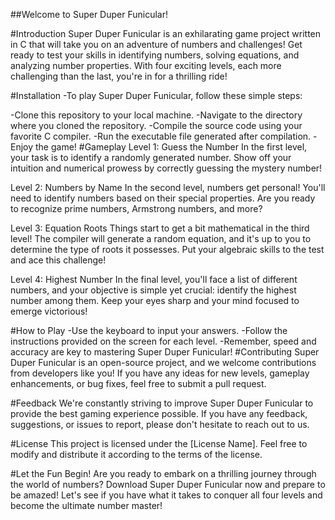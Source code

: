 
##Welcome to Super Duper Funicular!

#Introduction
Super Duper Funicular is an exhilarating game project written in C that will take you on an adventure of numbers and challenges! Get ready to test your skills in identifying numbers, solving equations, and analyzing number properties. With four exciting levels, each more challenging than the last, you're in for a thrilling ride!

#Installation
-To play Super Duper Funicular, follow these simple steps:

-Clone this repository to your local machine.
-Navigate to the directory where you cloned the repository.
-Compile the source code using your favorite C compiler.
-Run the executable file generated after compilation.
-Enjoy the game!
#Gameplay
Level 1: Guess the Number
In the first level, your task is to identify a randomly generated number. Show off your intuition and numerical prowess by correctly guessing the mystery number!

Level 2: Numbers by Name
In the second level, numbers get personal! You'll need to identify numbers based on their special properties. Are you ready to recognize prime numbers, Armstrong numbers, and more?

Level 3: Equation Roots
Things start to get a bit mathematical in the third level! The compiler will generate a random equation, and it's up to you to determine the type of roots it possesses. Put your algebraic skills to the test and ace this challenge!

Level 4: Highest Number
In the final level, you'll face a list of different numbers, and your objective is simple yet crucial: identify the highest number among them. Keep your eyes sharp and your mind focused to emerge victorious!

#How to Play
-Use the keyboard to input your answers.
-Follow the instructions provided on the screen for each level.
-Remember, speed and accuracy are key to mastering Super Duper Funicular!
#Contributing
Super Duper Funicular is an open-source project, and we welcome contributions from developers like you! If you have any ideas for new levels, gameplay enhancements, or bug fixes, feel free to submit a pull request.

#Feedback
We're constantly striving to improve Super Duper Funicular to provide the best gaming experience possible. If you have any feedback, suggestions, or issues to report, please don't hesitate to reach out to us.

#License
This project is licensed under the [License Name]. Feel free to modify and distribute it according to the terms of the license.

#Let the Fun Begin!
Are you ready to embark on a thrilling journey through the world of numbers? Download Super Duper Funicular now and prepare to be amazed! Let's see if you have what it takes to conquer all four levels and become the ultimate number master!
